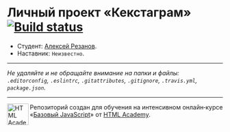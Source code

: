 # Личный проект «Кекстаграм» [![Build status][travis-image]][travis-url]

* Студент: [Алексей Резанов](https://up.htmlacademy.ru/javascript/10/user/108062).
* Наставник: `Неизвестно`.

---

_Не удаляйте и не обращайте внимание на папки и файлы:_<br>
_`.editorconfig`, `.eslintrc`, `.gitattributes`, `.gitignore`, `.travis.yml`, `package.json`._

---

<a href="https://htmlacademy.ru/intensive/javascript"><img align="left" width="50" height="50" title="HTML Academy" src="https://up.htmlacademy.ru/static/img/intensive/javascript/logo-for-github.svg"></a>

Репозиторий создан для обучения на интенсивном онлайн‑курсе «[Базовый JavaScript](https://htmlacademy.ru/intensive/javascript)» от [HTML Academy](https://htmlacademy.ru).

[travis-image]: https://travis-ci.org/htmlacademy-javascript/108062-kekstagram.svg?branch=master
[travis-url]: https://travis-ci.org/htmlacademy-javascript/108062-kekstagram
